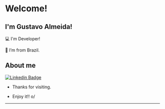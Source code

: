 # Welcome!

 

## I'm Gustavo Almeida!

 

:computer: I'm Developer!

:house_with_garden: I’m from Brazil.

## About me

[![Linkedin Badge](https://img.shields.io/badge/-LinkedIn-blue?style=flat-square&logo=Linkedin&logoColor=white&link=https://www.linkedin.com/in/gustavo-almeida-678b6b138/)]( https://www.linkedin.com/in/gustavo-almeida-678b6b138/)


- Thanks for visiting.

- Enjoy it!! o/

----------------------------------------------------------------------------------
